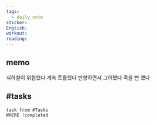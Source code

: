 ```yaml
---
tags:
  - daily_note
sticker: 
English: 
workout: 
reading:
---
```

## memo

지하철이 위험했다
계속 토를했다
반항하면서 그어봤다
죽을 뻔 했다

## #tasks

```dataview
task from #Tasks 
WHERE !completed
```

